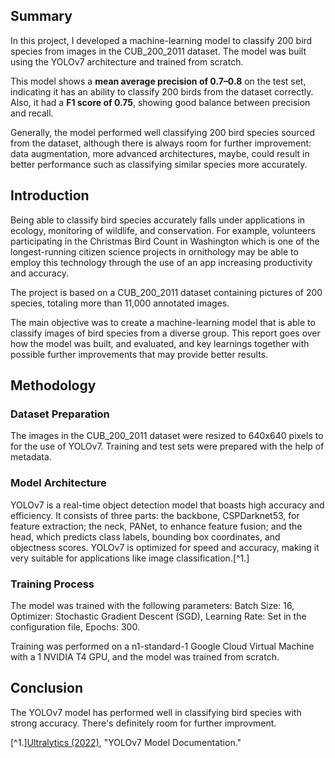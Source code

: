 ## Summary

In this project, I developed a machine-learning model to classify 200 bird species from images in the CUB_200_2011 dataset. The model was built using the YOLOv7 architecture and trained from scratch.

This model shows a **mean average precision of 0.7–0.8** on the test set, indicating it has an ability to classify 200 birds from the dataset correctly. Also, it had a **F1 score of 0.75**, showing good balance between precision and recall.

Generally, the model performed well classifying 200 bird species sourced from the dataset, although there is always room for further improvement: data augmentation, more advanced architectures, maybe, could result in better performance such as classifying similar species more accurately.

## Introduction

Being able to classify bird species accurately falls under applications in ecology, monitoring of wildlife, and conservation. For example, volunteers participating in the Christmas Bird Count in Washington which is one of the longest-running citizen science projects in ornithology may be able to employ this technology through the use of an app increasing productivity and accuracy.

The project is based on a CUB_200_2011 dataset containing pictures of 200 species, totaling more than 11,000 annotated images.

The main objective was to create a machine-learning model that is able to classify images of bird species from a diverse group. This report goes over how the model was built, and evaluated, and key learnings together with possible further improvements that may provide better results.

## Methodology

### Dataset Preparation

The images in the CUB_200_2011 dataset were resized to 640x640 pixels to for the use of YOLOv7. Training and test sets were prepared with the help of metadata.

### Model Architecture

YOLOv7 is a real-time object detection model that boasts high accuracy and efficiency. It consists of three parts: the backbone, CSPDarknet53, for feature extraction; the neck, PANet, to enhance feature fusion; and the head, which predicts class labels, bounding box coordinates, and objectness scores. YOLOv7 is optimized for speed and accuracy, making it very suitable for applications like image classification.[^1.]

### Training Process

The model was trained with the following parameters: Batch Size: 16, Optimizer: Stochastic Gradient Descent (SGD), Learning Rate: Set in the configuration file, Epochs: 300.

Training was performed on a n1-standard-1 Google Cloud Virtual Machine with a 1 NVIDIA T4 GPU, and the model was trained from scratch.

## Conclusion

The YOLOv7 model has performed well in classifying bird species with strong accuracy. There's definitely room for further improvment.

[^1.][Ultralytics (2022)](https://docs.ultralytics.com/models/yolov7/?utm_source=chatgpt.com), "YOLOv7 Model Documentation."
